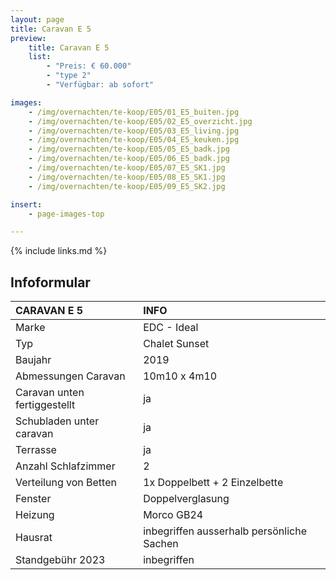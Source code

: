 ```yaml
---
layout: page
title: Caravan E 5
preview:
    title: Caravan E 5
    list:
        - "Preis: € 60.000"
        - "type 2"
        - "Verfügbar: ab sofort"

images:
    - /img/overnachten/te-koop/E05/01_E5_buiten.jpg
    - /img/overnachten/te-koop/E05/02_E5_overzicht.jpg
    - /img/overnachten/te-koop/E05/03_E5_living.jpg
    - /img/overnachten/te-koop/E05/04_E5_keuken.jpg
    - /img/overnachten/te-koop/E05/05_E5_badk.jpg
    - /img/overnachten/te-koop/E05/06_E5_badk.jpg
    - /img/overnachten/te-koop/E05/07_E5_SK1.jpg
    - /img/overnachten/te-koop/E05/08_E5_SK1.jpg
    - /img/overnachten/te-koop/E05/09_E5_SK2.jpg

insert:
    - page-images-top

---
```


{% include links.md %}



## Infoformular

CARAVAN E 5                 | INFO        |
:---------------------------|:------------|
Marke                       |EDC - Ideal
Typ                         |Chalet Sunset
Baujahr                     |2019
Abmessungen Caravan         |10m10 x 4m10
Caravan unten fertiggestellt|ja
Schubladen unter caravan    |ja
Terrasse                    |ja
Anzahl Schlafzimmer         |2
Verteilung von Betten       |1x Doppelbett + 2 Einzelbette
Fenster                     |Doppelverglasung
Heizung                     |Morco GB24
Hausrat                     |inbegriffen ausserhalb persönliche Sachen
Standgebühr 2023            |inbegriffen
